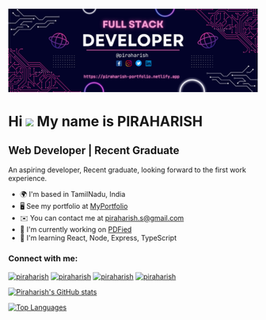 ![logo](https://github.com/Piraharish/Piraharish/blob/main/Banner.png)

Hi ![](https://user-images.githubusercontent.com/18350557/176309783-0785949b-9127-417c-8b55-ab5a4333674e.gif) My name is PIRAHARISH
==================================================================================================================================

Web Developer | Recent Graduate
-------------------------------
<p>An aspiring developer, Recent graduate, looking forward to the first work experience.</p>

*   🌍 I'm based in TamilNadu, India
*   🖥️ See my portfolio at [MyPortfolio](http://piraharish-portfolio.netlify.app)
*   ✉️ You can contact me at [piraharish.s@gmail.com](mailto:piraharish.s@gmail.com)
*   🚀 I'm currently working on [PDFied](http://github.com/Piraharish/PDFied)
*   🧠 I'm learning React, Node, Express, TypeScript

<h3 align="left">Connect with me:</h3>
<p align="left">
  <a href="https://twitter.com/piraharish" target="blank"><img align="center" src="https://www.svgrepo.com/show/475689/twitter-color.svg" alt="piraharish" height="30" width="40" /></a>
  <a href="https://linkedin.com/in/piraharish" target="blank"><img align="center" src="https://www.svgrepo.com/show/475661/linkedin-color.svg" alt="piraharish" height="30" width="40" /></a>
  <a href="https://fb.com/piraharish" target="blank"><img align="center" src="https://www.svgrepo.com/show/303117/facebook-2-logo.svg" alt="piraharish" height="30" width="40" /></a>
  <a href="https://instagram.com/piraharish" target="blank"><img align="center" src="https://www.svgrepo.com/show/303145/instagram-2-1-logo.svg" alt="piraharish" height="30" width="40" /></a>
</p>

  <a href="http://www.github.com/Piraharish"><img src="https://github-readme-stats.vercel.app/api?username=Piraharish&show_icons=true&hide=&count_private=true&title_color=0891b2&text_color=ffffff&icon_color=0891b2&bg_color=1c1917&hide_border=true&show_icons=true" alt="Piraharish's GitHub stats" /></a>

  <a href="https://github.com/Piraharish"><img src="https://github-readme-stats.vercel.app/api/top-langs/?username=Piraharish&langs_count=10&title_color=0891b2&text_color=ffffff&icon_color=0891b2&bg_color=1c1917&hide_border=true&locale=en&custom_title=Top%20%Languages" alt="Top Languages" /></a>

